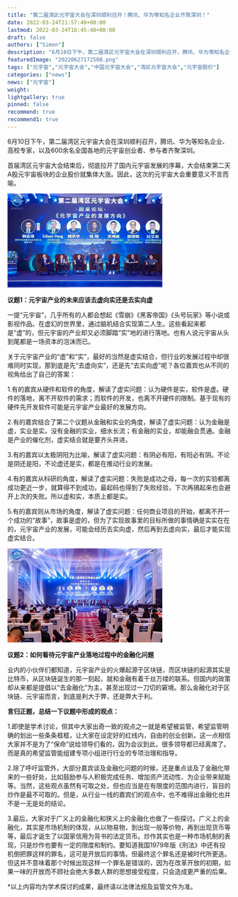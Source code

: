 ```yaml
---
title: "第二届湾区元宇宙大会在深圳顺利召开！腾讯、华为等知名企业齐聚深圳！"
date: 2022-03-24T21:57:40+08:00
lastmod: 2022-03-24T16:45:40+08:00
draft: false
authors: ["Simon"]
description: "6月10日下午，第二届湾区元宇宙大会在深圳顺利召开，腾讯、华为等知名企业、高校专家，以及600余名全国各地的元宇宙创业者、参与者齐聚深圳。"
featuredImage: "20220627172508.png"
tags: ["元宇宙","元宇宙大会","中国元宇宙大会","湾区元宇宙大会","元宇宙股价"]
categories: ["news"]
news: ["元宇宙"]
weight: 
lightgallery: true
pinned: false
recommend: true
recommend1: true
---
```

6月10日下午，第二届湾区元宇宙大会在深圳顺利召开，腾讯、华为等知名企业、高校专家，以及600余名全国各地的元宇宙创业者、参与者齐聚深圳。

首届湾区元宇宙大会结束后，彻底拉开了国内元宇宙发展的序幕，大会结束第二天A股元宇宙板块的企业股价就集体大涨。因此，这次的元宇宙大会重要意义不言而喻。

![配图一](20220627172508.png)

**议题1：元宇宙产业的未来应该去虚向实还是去实向虚**

一提“元宇宙”，几乎所有的人都会想起《雪崩》《黑客帝国》《头号玩家》等小说或影视作品。在虚幻的世界里，通过脑机结合实现第二人生。这些看起来都是“虚”的，但元宇宙的产业却又必须脚踏“实”地的进行落地。也有人说元宇宙从头到尾都是一场资本的泡沫而已。


关于元宇宙产业的“虚”和“实”，最好的当然是虚实结合，但行业的发展过程中却很难同时实现，那到底是先“去虚向实”，还是先“去实向虚”呢？各位嘉宾也从不同的视角给出了自己的答案：


1.有的嘉宾从硬件和软件的角度，解读了虚实问题：认为硬件是实，软件是虚。硬件的落地，离不开软件的需求；而软件的开发，也离不开硬件的限制。基于现有的硬件先开发软件可能是元宇宙产业最好的发展方向。


2.有的嘉宾结合了第二个议题从金融和实业的角度，解读了虚实问题：认为金融是虚，实业是实。没有金融的实业，细水长流；有金融的实业，却能融会贯通。金融是产业的催化剂，虚实结合就是要齐头并进。


3.有的嘉宾以太极阴阳为比喻，解读了虚实问题：有阴必有阳，有阳必有阴。不论是阴还是阳，不论虚还是实，都是在推动行业的发展。


4.有的嘉宾从科研的角度，解读了虚实问题：失败是成功之母，每一次的实验都离成功更近一步，就算得不到成功，最起码也得到了失败经验，下次再搞起来也会避开上次的失败。所以虚和实，本质上都是实。

5.有的嘉宾则从市场的角度，解读了虚实问题：任何商业项目的开始，都离不开一个成功的“故事”，故事是虚的，但为了实现故事里的目标所做的事情确是实实在在的，元宇宙产业的发展，可能会经历去实向虚，然后再到去虚向实，最后才能实现虚实结合。

![配图二](20220627172558.png)

**议题2：如何看待元宇宙产业落地过程中的金融化问题**

业内的小伙伴们都知道，元宇宙产业的火爆起源于区块链，而区块链的起源其实是比特币，从区块链诞生的那一刻起，就和金融有着千丝万缕的联系。但国内的政策却从来都是提倡以“去金融化”为主，甚至出现过一刀切的窘境。那么金融化对于区块链、元宇宙而言，到底是利大于弊，还是弊大于利。

**言归正题，总结一下议题中形成的观点：**

1.即使是学术讨论，但其中大家出奇一致的观点之一就是希望被监管，希望监管明确的划出一些条条框框，让大家在设定好的红线内，自由的创业创新。这一点相信大家并不是为了“保命”说给领导们看的，因为会议到此，很多领导都已经离席了。而是真的希望监管能组建专项小组进行行业的专项治理和指导。

2.除了呼吁监管外，大部分嘉宾谈及金融化问题的时候，还是重点谈及了金融化带来的一些好处，比如鼓励参与人积极完成任务、增加资产流动性、为企业带来赋能等。当然，这些观点虽然有可取之处，但也应当是在有限度的范围内进行，盲目的炒作是最不可取的。但是，从行业一线的嘉宾们的观点中，也不难得出金融化也并不是一无是处的结论。

3.最后，大家对于广义上的金融化和狭义上的金融化也做了一些探讨。广义上的金融化，其实是市场机制的体现，从以物易物，到出现一般等价物，再到出现货币等等，最后才诞生了以国家信用为背书的法定货币。炒作其实也是一种市场机制的表现，只是炒作也要有一定的限度和制约。要知道我国1979年版《刑法》中还有投机倒把罪这样的罪名，这可是开放后的事情。但最终这个罪名还是被时代所更迭。但这并不意味着那个时候出现这样一个罪名是错误的，因为在改革开放的初期，如果一味的开放而不顾社会绝大多数人群的思想接受程度，只会造成更严重的后果。

*以上内容均为学术探讨的成果，最终请以法律法规及监管文件为准。
